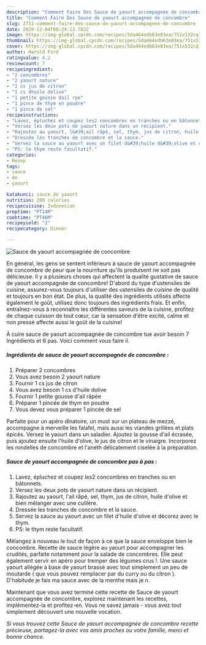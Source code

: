 ```yaml
---
description: "Comment Faire Des Sauce de yaourt accompagnée de concombre"
title: "Comment Faire Des Sauce de yaourt accompagnée de concombre"
slug: 2711-comment-faire-des-sauce-de-yaourt-accompagnee-de-concombre
date: 2020-12-04T08:24:13.782Z
image: https://img-global.cpcdn.com/recipes/5da464edb63e83ea/751x532cq70/sauce-de-yaourt-accompagnee-de-concombre-photo-principale-de-la-recette.jpg
thumbnail: https://img-global.cpcdn.com/recipes/5da464edb63e83ea/751x532cq70/sauce-de-yaourt-accompagnee-de-concombre-photo-principale-de-la-recette.jpg
cover: https://img-global.cpcdn.com/recipes/5da464edb63e83ea/751x532cq70/sauce-de-yaourt-accompagnee-de-concombre-photo-principale-de-la-recette.jpg
author: Harold Ford
ratingvalue: 4.2
reviewcount: 7
recipeingredient:
- "2 concombres"
- "2 yaourt nature"
- "1 cs jus de citron"
- "1 cs dhuile dolive"
- "1 petite gousse dail rpe"
- "1 pince de thym en poudre"
- "1 pince de sel"
recipeinstructions:
- "Lavez, épluchez et coupez les2 concombres en tranches ou en bâtonnets."
- "Versez les deux pots de yaourt nature dans un récipient."
- "Rajoutez au yaourt, l&#39;ail râpé, sel, thym, jus de citron, huile d&#39;olive et bien mélanger avec une cuillère."
- "Dressée les tranches de concombre et la sauce."
- "Servez la sauce au yaourt avec un filet d&#39;huile d&#39;olive et décorez avec le thym."
- "PS: le thym reste facultatif."
categories:
- Resep
tags:
- sauce
- de
- yaourt

katakunci: sauce de yaourt 
nutrition: 289 calories
recipecuisine: Indonesian
preptime: "PT14M"
cooktime: "PT46M"
recipeyield: "2"
recipecategory: Dinner

---
```



![Sauce de yaourt accompagnée de concombre](https://img-global.cpcdn.com/recipes/5da464edb63e83ea/751x532cq70/sauce-de-yaourt-accompagnee-de-concombre-photo-principale-de-la-recette.jpg)

En général, les gens se sentent inférieurs à sauce de yaourt accompagnée de concombre de peur que la nourriture qu'ils produisent ne soit pas délicieuse. Il y a plusieurs choses qui affectent la qualité gustative de sauce de yaourt accompagnée de concombre! D'abord du type d'ustensiles de cuisine, assurez-vous toujours d'utiliser des ustensiles de cuisine de qualité et toujours en bon état. De plus, la qualité des ingrédients utilisés affecte également le goût, utilisez donc toujours des ingrédients frais. Et enfin, entraînez-vous à reconnaître les différentes saveurs de la cuisine, profitez de chaque cuisson de tout cœur, car la sensation d'être excité, calme et non pressé affecte aussi le goût de la cuisine!

<!--inarticleads1-->

À cuire sauce de yaourt accompagnée de concombre tue avoir besoin 7 Ingrédients et 6 pas. Voici comment vous faire il.

##### Ingrédients de sauce de yaourt accompagnée de concombre :

1. Préparer 2 concombres
1. Vous avez besoin 2 yaourt nature
1. Fournir 1 cs jus de citron
1. Vous avez besoin 1 cs d&#39;huile dolive
1. Fournir 1 petite gousse d&#39;ail râpée
1. Préparer 1 pincée de thym en poudre
1. Vous devez vous préparer 1 pincée de sel


Parfaite pour un apéro dînatoire, un must sur un plateau de mezzé, accompagne à merveille les falafel, mais aussi les viandes grillées et plats épicés. Versez le yaourt dans un saladier. Ajoutez la gousse d&#39;ail écrasée, puis ajoutez ensuite l&#39;huile d&#39;olive, le jus de citron et le vinaigre. Incorporez les rondelles de concombre et l&#39;aneth délicatement ciselée à la préparation. 

<!--inarticleads2-->

##### Sauce de yaourt accompagnée de concombre pas à pas :

1. Lavez, épluchez et coupez les2 concombres en tranches ou en bâtonnets.
1. Versez les deux pots de yaourt nature dans un récipient.
1. Rajoutez au yaourt, l&#39;ail râpé, sel, thym, jus de citron, huile d&#39;olive et bien mélanger avec une cuillère.
1. Dressée les tranches de concombre et la sauce.
1. Servez la sauce au yaourt avec un filet d&#39;huile d&#39;olive et décorez avec le thym.
1. PS: le thym reste facultatif.


Mélangez à nouveau le tout de façon à ce que la sauce enveloppe bien le concombre. Recette de sauce légère au yaourt pour accompagner les crudités, parfaite notamment pour la salade de concombres. Elle peut également servir en apéro pour tremper des légumes crus !. Une sauce yaourt allégée à base de yaourt brassé avec tout simplement un peu de moutarde ( que vous pouvez remplacer par du curry ou du citron ). D&#39;habitude je fais ma sauce avec de la menthe mais je n. 

<!--inarticleads1-->

<p>
Maintenant que vous avez terminé cette recette de Sauce de yaourt accompagnée de concombre, explorez maintenant les recettes, implémentez-la et profitez-en. Vous ne savez jamais - vous avez tout simplement découvert une nouvelle vocation.
</p>

<p>
<i>Si vous trouvez cette Sauce de yaourt accompagnée de concombre recette précieuse, partagez-la avec vos amis proches ou votre famille, merci et bonne chance.</i>
</p>
